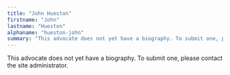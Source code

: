 ```yaml
---
title: "John Hueston"
firstname: "John"
lastname: "Hueston"
alphaname: "hueston-john"
summary: "This advocate does not yet have a biography. To submit one, please contact the site administrator."
---
```

This advocate does not yet have a biography. To submit one, please contact the site administrator.

